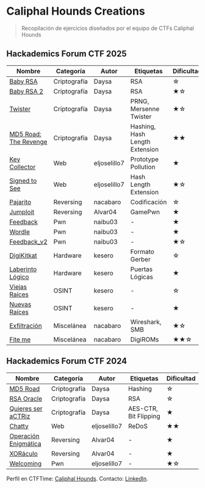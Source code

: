 # Caliphal Hounds Creations

> Recopilación de ejercicios diseñados por el equipo de CTFs Caliphal Hounds

## Hackademics Forum CTF 2025

|Nombre|Categoría|Autor|Etiquetas|Dificultad|
|-|-|-|-|-|
|[Baby RSA](Hackademics_Forum_CTF_2025/crypto/Baby_RSA)|Criptografía|Daysa|RSA|☆|
|[Baby RSA 2](Hackademics_Forum_CTF_2025/crypto/Baby_RSA_2)|Criptografía|Daysa|RSA|★☆|
|[Twister](Hackademics_Forum_CTF_2025/crypto/Twister)|Criptografía|Daysa|PRNG, Mersenne Twister|★☆|
|[MD5 Road: The Revenge](Hackademics_Forum_CTF_2025/crypto/MD5_Road_The_Revenge)|Criptografía|Daysa|Hashing, Hash Length Extension|★★|
|[Key Collector](Hackademics_Forum_CTF_2025/web/Key_Collector)|Web|eljoselillo7|Prototype Pollution|★|
|[Signed to See](Hackademics_Forum_CTF_2025/web/Signed_to_See)|Web|eljoselillo7|Hash Length Extension|★☆|
|[Pajarito](Hackademics_Forum_CTF_2025/rev/Pajarito)|Reversing|nacabaro|Codificación|☆|
|[Jumploit](Hackademics_Forum_CTF_2025/rev/Jumploit)|Reversing|Alvar04|GamePwn|★|
|[Feedback](Hackademics_Forum_CTF_2025/pwn/Feedback)|Pwn|naibu03|-|★|
|[Wordle](Hackademics_Forum_CTF_2025/pwn/Wordle)|Pwn|naibu03|-|★|
|[Feedback_v2](Hackademics_Forum_CTF_2025/pwn/Feedback_v2)|Pwn|naibu03|-|★☆|
|[DigiKitkat](Hackademics_Forum_CTF_2025/hardware/DigiKitkat)|Hardware|kesero|Formato Gerber|☆|
|[Laberinto Lógico](Hackademics_Forum_CTF_2025/hardware/Laberinto_Lógico)|Hardware|kesero|Puertas Lógicas|★|
|[Viejas Raíces](Hackademics_Forum_CTF_2025/osint/Viejas_Raíces)|OSINT|kesero|-|☆|
|[Nuevas Raíces](Hackademics_Forum_CTF_2025/osint/Nuevas_Raíces)|OSINT|kesero|-|★|
|[Exfiltración](Hackademics_Forum_CTF_2025/misc/Exfiltración)|Miscelánea|nacabaro|Wireshark, SMB|★☆|
|[Fite me](Hackademics_Forum_CTF_2025/misc/Fite-me)|Miscelánea|nacabaro|DigiROMs|★★☆|

## Hackademics Forum CTF 2024

|Nombre|Categoría|Autor|Etiquetas|Dificultad|
|-|-|-|-|-|
|[MD5 Road](Hackademics_Forum_CTF_2024/crypto/MD5_Road)|Criptografía|Daysa|Hashing|☆|
|[RSA Oracle](Hackademics_Forum_CTF_2024/crypto/RSA_Oracle)|Criptografía|Daysa|RSA|☆|
|[Quieres ser aCTRiz](Hackademics_Forum_CTF_2024/crypto/Quieres_ser_aCTRiz)|Criptografía|Daysa|AES-CTR, Bit Flipping|★|
|[Chatty](Hackademics_Forum_CTF_2024/web/Chatty)|Web|eljoselillo7|ReDoS|★★|
|[Operación Enigmática](Hackademics_Forum_CTF_2024/rev/Operación_Enigmática)|Reversing|Alvar04|-|★|
|[XORáculo](Hackademics_Forum_CTF_2024/rev/XORáculo)|Reversing|Alvar04|-|★|
|[Welcoming](Hackademics_Forum_CTF_2024/pwn/Welcoming)|Pwn|eljoselillo7|-|★☆|

Perfil en CTFTime: [Caliphal Hounds](https://ctftime.org/team/225933).
Contacto: [LinkedIn](https://www.linkedin.com/in/david-ram%C3%ADrez-acero-3bb282266/).